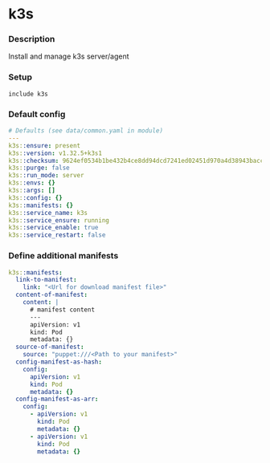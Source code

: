 # k3s

### Description
Install and manage k3s server/agent

### Setup
```commandline
include k3s
```

### Default config

```yaml
# Defaults (see data/common.yaml in module)
---
k3s::ensure: present
k3s::version: v1.32.5+k3s1
k3s::checksum: 9624ef0534b1be432b4ce8dd94dcd7241ed02451d970a4d38943baccf5c60dce
k3s::purge: false
k3s::run_mode: server
k3s::envs: {}
k3s::args: []
k3s::config: {}
k3s::manifests: {}
k3s::service_name: k3s
k3s::service_ensure: running
k3s::service_enable: true
k3s::service_restart: false
```

### Define additional manifests
```yaml
k3s::manifests:
  link-to-manifest:
    link: "<Url for download manifest file>"
  content-of-manifest:
    content: |
      # manifest content
      ---
      apiVersion: v1
      kind: Pod
      metadata: {}
  source-of-manifest:
    source: "puppet:///<Path to your manifest>"
  config-manifest-as-hash:
    config: 
      apiVersion: v1
      kind: Pod
      metadata: {}
  config-manifest-as-arr:
    config:
      - apiVersion: v1
        kind: Pod
        metadata: {}
      - apiVersion: v1
        kind: Pod
        metadata: {}
```